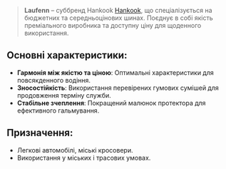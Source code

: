 > **Laufenn** – суббренд Hankook [Hankook](/brands/hankook), що спеціалізується на бюджетних та середньоцінових шинах. Поєднує в собі якість преміального виробника та доступну ціну для щоденного використання.

## Основні характеристики:

- **Гармонія між якістю та ціною**: Оптимальні характеристики для повсякденного водіння.
- **Зносостійкість**: Використання перевірених гумових сумішей для продовження терміну служби.
- **Стабільне зчеплення**: Покращений малюнок протектора для ефективного гальмування.

## Призначення:

- Легкові автомобілі, міські кросовери.
- Використання у міських і трасових умовах.
